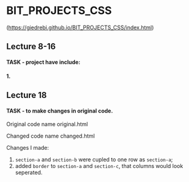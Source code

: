 # BIT_PROJECTS_CSS 
(https://giedrebi.github.io/BIT_PROJECTS_CSS/index.html)

## Lecture 8-16 
#### TASK - project have include:
#### 1. 



## Lecture 18
#### TASK - to make changes in original code.
Original code name original.html

Changed code name changed.html


Changes I made:
1. `section-a` and `section-b` were cupled to one row as `section-a`;
2. added `border` to `section-a` and `section-c`, that columns would look seperated.